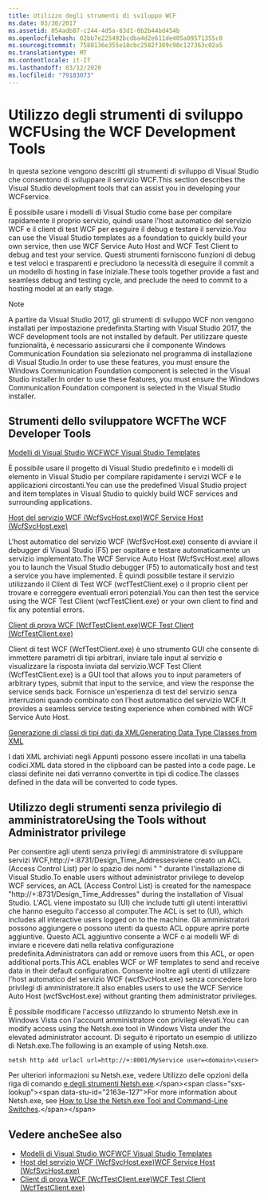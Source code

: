 ```yaml
---
title: Utilizzo degli strumenti di sviluppo WCF
ms.date: 03/30/2017
ms.assetid: 054adb87-c244-4d5a-83d1-0b2b44bd454b
ms.openlocfilehash: 82bb7e225492bcdba4d2e611de405a09571355c0
ms.sourcegitcommit: 7588136e355e10cbc2582f389c90c127363c02a5
ms.translationtype: MT
ms.contentlocale: it-IT
ms.lasthandoff: 03/12/2020
ms.locfileid: "79183073"
---
```

# <a name="using-the-wcf-development-tools"></a><span data-ttu-id="2163e-102">Utilizzo degli strumenti di sviluppo WCF</span><span class="sxs-lookup"><span data-stu-id="2163e-102">Using the WCF Development Tools</span></span>
<span data-ttu-id="2163e-103">In questa sezione vengono descritti gli strumenti di sviluppo di Visual Studio che consentono di sviluppare il servizio WCF.</span><span class="sxs-lookup"><span data-stu-id="2163e-103">This section describes the Visual Studio development tools that can assist you in developing your WCFservice.</span></span>  
  
 <span data-ttu-id="2163e-104">È possibile usare i modelli di Visual Studio come base per compilare rapidamente il proprio servizio, quindi usare l'host automatico del servizio WCF e il client di test WCF per eseguire il debug e testare il servizio.</span><span class="sxs-lookup"><span data-stu-id="2163e-104">You can use the Visual Studio templates as a foundation to quickly build your own service, then use WCF Service Auto Host and WCF Test Client to debug and test your service.</span></span> <span data-ttu-id="2163e-105">Questi strumenti forniscono funzioni di debug e test veloci e trasparenti e precludono la necessità di eseguire il commit a un modello di hosting in fase iniziale.</span><span class="sxs-lookup"><span data-stu-id="2163e-105">These tools together provide a fast and seamless debug and testing cycle, and preclude the need to commit to a hosting model at an early stage.</span></span>  

 > [!NOTE]
 > <span data-ttu-id="2163e-106">A partire da Visual Studio 2017, gli strumenti di sviluppo WCF non vengono installati per impostazione predefinita.</span><span class="sxs-lookup"><span data-stu-id="2163e-106">Starting with Visual Studio 2017, the WCF development tools are not installed by default.</span></span> <span data-ttu-id="2163e-107">Per utilizzare queste funzionalità, è necessario assicurarsi che il componente Windows Communication Foundation sia selezionato nel programma di installazione di Visual Studio.In order to use these features, you must ensure the Windows Communication Foundation component is selected in the Visual Studio installer.</span><span class="sxs-lookup"><span data-stu-id="2163e-107">In order to use these features, you must ensure the Windows Communication Foundation component is selected in the Visual Studio installer.</span></span>
  
## <a name="the-wcf-developer-tools"></a><span data-ttu-id="2163e-108">Strumenti dello sviluppatore WCF</span><span class="sxs-lookup"><span data-stu-id="2163e-108">The WCF Developer Tools</span></span>  
 [<span data-ttu-id="2163e-109">Modelli di Visual Studio WCF</span><span class="sxs-lookup"><span data-stu-id="2163e-109">WCF Visual Studio Templates</span></span>](wcf-vs-templates.md)  
  
 <span data-ttu-id="2163e-110">È possibile usare il progetto di Visual Studio predefinito e i modelli di elemento in Visual Studio per compilare rapidamente i servizi WCF e le applicazioni circostanti.</span><span class="sxs-lookup"><span data-stu-id="2163e-110">You can use the predefined Visual Studio project and item templates in Visual Studio to quickly build WCF services and surrounding applications.</span></span>  
  
 [<span data-ttu-id="2163e-111">Host del servizio WCF (WcfSvcHost.exe)</span><span class="sxs-lookup"><span data-stu-id="2163e-111">WCF Service Host (WcfSvcHost.exe)</span></span>](wcf-service-host-wcfsvchost-exe.md)  
  
 <span data-ttu-id="2163e-112">L'host automatico del servizio WCF (WcfSvcHost.exe) consente di avviare il debugger di Visual Studio (F5) per ospitare e testare automaticamente un servizio implementato.</span><span class="sxs-lookup"><span data-stu-id="2163e-112">The WCF Service Auto Host (WcfSvcHost.exe) allows you to launch the Visual Studio debugger (F5) to automatically host and test a service you have implemented.</span></span> <span data-ttu-id="2163e-113">È quindi possibile testare il servizio utilizzando il Client di Test WCF (wcfTestClient.exe) o il proprio client per trovare e correggere eventuali errori potenziali.</span><span class="sxs-lookup"><span data-stu-id="2163e-113">You can then test the service using the WCF Test Client (wcfTestClient.exe) or your own client to find and fix any potential errors.</span></span>  
  
 [<span data-ttu-id="2163e-114">Client di prova WCF (WcfTestClient.exe)</span><span class="sxs-lookup"><span data-stu-id="2163e-114">WCF Test Client (WcfTestClient.exe)</span></span>](wcf-test-client-wcftestclient-exe.md)  
  
 <span data-ttu-id="2163e-115">Client di test WCF (WcfTestClient.exe) è uno strumento GUI che consente di immettere parametri di tipi arbitrari, inviare tale input al servizio e visualizzare la risposta inviata dal servizio.</span><span class="sxs-lookup"><span data-stu-id="2163e-115">WCF Test Client (WcfTestClient.exe) is a GUI tool that allows you to input parameters of arbitrary types, submit that input to the service, and view the response the service sends back.</span></span> <span data-ttu-id="2163e-116">Fornisce un'esperienza di test del servizio senza interruzioni quando combinato con l'host automatico del servizio WCF.</span><span class="sxs-lookup"><span data-stu-id="2163e-116">It provides a seamless service testing experience when combined with WCF Service Auto Host.</span></span>  
  
 [<span data-ttu-id="2163e-117">Generazione di classi di tipi dati da XML</span><span class="sxs-lookup"><span data-stu-id="2163e-117">Generating Data Type Classes from XML</span></span>](generating-data-type-classes-from-xml.md)  
  
 <span data-ttu-id="2163e-118">I dati XML archiviati negli Appunti possono essere incollati in una tabella codici.</span><span class="sxs-lookup"><span data-stu-id="2163e-118">XML data stored in the clipboard can be pasted into a code page.</span></span> <span data-ttu-id="2163e-119">Le classi definite nei dati verranno convertite in tipi di codice.</span><span class="sxs-lookup"><span data-stu-id="2163e-119">The classes defined in the data will be converted to code types.</span></span>  
  
## <a name="using-the-tools-without-administrator-privilege"></a><span data-ttu-id="2163e-120">Utilizzo degli strumenti senza privilegio di amministratore</span><span class="sxs-lookup"><span data-stu-id="2163e-120">Using the Tools without Administrator privilege</span></span>  
 <span data-ttu-id="2163e-121">Per consentire agli utenti senza privilegi di amministratore di sviluppare servizi WCF,http://+:8731/Design_Time_Addressesviene creato un ACL (Access Control List) per lo spazio dei nomi " " durante l'installazione di Visual Studio.</span><span class="sxs-lookup"><span data-stu-id="2163e-121">To enable users without administrator privilege to develop WCF services, an ACL (Access Control List) is created for the namespace "http://+:8731/Design_Time_Addresses" during the installation of Visual Studio.</span></span> <span data-ttu-id="2163e-122">L'ACL viene impostato su (UI) che include tutti gli utenti interattivi che hanno eseguito l'accesso al computer.</span><span class="sxs-lookup"><span data-stu-id="2163e-122">The ACL is set to (UI), which includes all interactive users logged on to the machine.</span></span> <span data-ttu-id="2163e-123">Gli amministratori possono aggiungere o possono utenti da questo ACL oppure aprire porte aggiuntive. Questo ACL aggiuntivo consente a WCF o ai modelli WF di inviare e ricevere dati nella relativa configurazione predefinita.</span><span class="sxs-lookup"><span data-stu-id="2163e-123">Administrators can add or remove users from this ACL, or open additional ports.This ACL enables WCF or WF templates to send and receive data in their default configuration.</span></span> <span data-ttu-id="2163e-124">Consente inoltre agli utenti di utilizzare l'host automatico del servizio WCF (wcfSvcHost.exe) senza concedere loro privilegi di amministratore.</span><span class="sxs-lookup"><span data-stu-id="2163e-124">It also enables users to use the WCF Service Auto Host (wcfSvcHost.exe) without granting them administrator privileges.</span></span>  
  
 <span data-ttu-id="2163e-125">È possibile modificare l'accesso utilizzando lo strumento Netsh.exe in Windows Vista con l'account amministratore con privilegi elevati.</span><span class="sxs-lookup"><span data-stu-id="2163e-125">You can modify access using the Netsh.exe tool in Windows Vista under the elevated administrator account.</span></span> <span data-ttu-id="2163e-126">Di seguito è riportato un esempio di utilizzo di Netsh.exe.</span><span class="sxs-lookup"><span data-stu-id="2163e-126">The following is an example of using Netsh.exe.</span></span>  
  
```console  
netsh http add urlacl url=http://+:8001/MyService user=<domain>\<user>  
```  
  
 <span data-ttu-id="2163e-127">Per ulteriori informazioni su Netsh.exe, vedere Utilizzo delle opzioni della riga di comando [e degli strumenti Netsh.exe](https://docs.microsoft.com/previous-versions/tn-archive/bb490939(v=technet.10)).</span><span class="sxs-lookup"><span data-stu-id="2163e-127">For more information about Netsh.exe, see [How to Use the Netsh.exe Tool and Command-Line Switches](https://docs.microsoft.com/previous-versions/tn-archive/bb490939(v=technet.10)).</span></span>  
  
## <a name="see-also"></a><span data-ttu-id="2163e-128">Vedere anche</span><span class="sxs-lookup"><span data-stu-id="2163e-128">See also</span></span>

- [<span data-ttu-id="2163e-129">Modelli di Visual Studio WCF</span><span class="sxs-lookup"><span data-stu-id="2163e-129">WCF Visual Studio Templates</span></span>](wcf-vs-templates.md)
- [<span data-ttu-id="2163e-130">Host del servizio WCF (WcfSvcHost.exe)</span><span class="sxs-lookup"><span data-stu-id="2163e-130">WCF Service Host (WcfSvcHost.exe)</span></span>](wcf-service-host-wcfsvchost-exe.md)
- [<span data-ttu-id="2163e-131">Client di prova WCF (WcfTestClient.exe)</span><span class="sxs-lookup"><span data-stu-id="2163e-131">WCF Test Client (WcfTestClient.exe)</span></span>](wcf-test-client-wcftestclient-exe.md)
